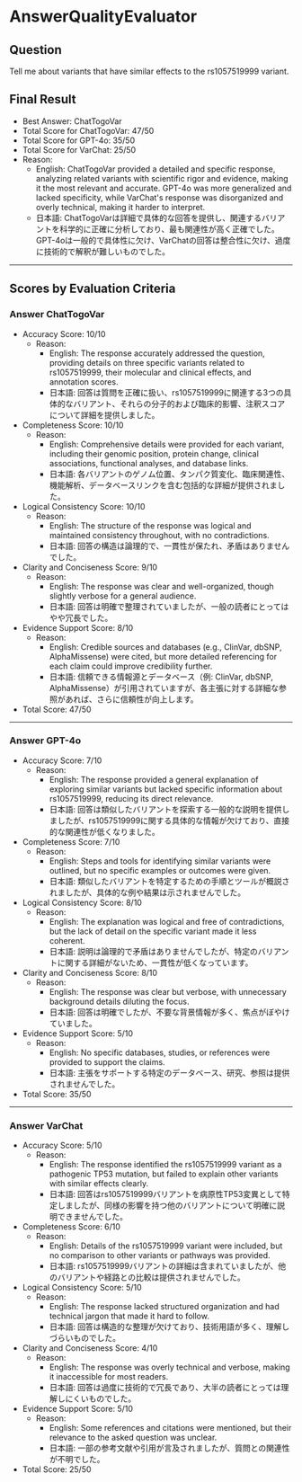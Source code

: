 # AnswerQualityEvaluator

## Question

Tell me about variants that have similar effects to the rs1057519999 variant.

## Final Result

- Best Answer: ChatTogoVar
- Total Score for ChatTogoVar: 47/50
- Total Score for GPT-4o: 35/50
- Total Score for VarChat: 25/50
- Reason:
  - English: ChatTogoVar provided a detailed and specific response, analyzing related variants with scientific rigor and evidence, making it the most relevant and accurate. GPT-4o was more generalized and lacked specificity, while VarChat's response was disorganized and overly technical, making it harder to interpret.
  - 日本語: ChatTogoVarは詳細で具体的な回答を提供し、関連するバリアントを科学的に正確に分析しており、最も関連性が高く正確でした。GPT-4oは一般的で具体性に欠け、VarChatの回答は整合性に欠け、過度に技術的で解釈が難しいものでした。

---

## Scores by Evaluation Criteria

### Answer ChatTogoVar
- Accuracy Score: 10/10
  - Reason: 
    - English: The response accurately addressed the question, providing details on three specific variants related to rs1057519999, their molecular and clinical effects, and annotation scores.
    - 日本語: 回答は質問を正確に扱い、rs1057519999に関連する3つの具体的なバリアント、それらの分子的および臨床的影響、注釈スコアについて詳細を提供しました。
- Completeness Score: 10/10
  - Reason: 
    - English: Comprehensive details were provided for each variant, including their genomic position, protein change, clinical associations, functional analyses, and database links.
    - 日本語: 各バリアントのゲノム位置、タンパク質変化、臨床関連性、機能解析、データベースリンクを含む包括的な詳細が提供されました。
- Logical Consistency Score: 10/10
  - Reason: 
    - English: The structure of the response was logical and maintained consistency throughout, with no contradictions.
    - 日本語: 回答の構造は論理的で、一貫性が保たれ、矛盾はありませんでした。
- Clarity and Conciseness Score: 9/10
  - Reason: 
    - English: The response was clear and well-organized, though slightly verbose for a general audience.
    - 日本語: 回答は明確で整理されていましたが、一般の読者にとってはやや冗長でした。
- Evidence Support Score: 8/10
  - Reason: 
    - English: Credible sources and databases (e.g., ClinVar, dbSNP, AlphaMissense) were cited, but more detailed referencing for each claim could improve credibility further.
    - 日本語: 信頼できる情報源とデータベース（例: ClinVar, dbSNP, AlphaMissense）が引用されていますが、各主張に対する詳細な参照があれば、さらに信頼性が向上します。
- Total Score: 47/50

---

### Answer GPT-4o
- Accuracy Score: 7/10
  - Reason: 
    - English: The response provided a general explanation of exploring similar variants but lacked specific information about rs1057519999, reducing its direct relevance.
    - 日本語: 回答は類似したバリアントを探索する一般的な説明を提供しましたが、rs1057519999に関する具体的な情報が欠けており、直接的な関連性が低くなりました。
- Completeness Score: 7/10
  - Reason: 
    - English: Steps and tools for identifying similar variants were outlined, but no specific examples or outcomes were given.
    - 日本語: 類似したバリアントを特定するための手順とツールが概説されましたが、具体的な例や結果は示されませんでした。
- Logical Consistency Score: 8/10
  - Reason: 
    - English: The explanation was logical and free of contradictions, but the lack of detail on the specific variant made it less coherent.
    - 日本語: 説明は論理的で矛盾はありませんでしたが、特定のバリアントに関する詳細がないため、一貫性が低くなっています。
- Clarity and Conciseness Score: 8/10
  - Reason: 
    - English: The response was clear but verbose, with unnecessary background details diluting the focus.
    - 日本語: 回答は明確でしたが、不要な背景情報が多く、焦点がぼやけていました。
- Evidence Support Score: 5/10
  - Reason: 
    - English: No specific databases, studies, or references were provided to support the claims.
    - 日本語: 主張をサポートする特定のデータベース、研究、参照は提供されませんでした。
- Total Score: 35/50

---

### Answer VarChat
- Accuracy Score: 5/10
  - Reason: 
    - English: The response identified the rs1057519999 variant as a pathogenic TP53 mutation, but failed to explain other variants with similar effects clearly.
    - 日本語: 回答はrs1057519999バリアントを病原性TP53変異として特定しましたが、同様の影響を持つ他のバリアントについて明確に説明できませんでした。
- Completeness Score: 6/10
  - Reason: 
    - English: Details of the rs1057519999 variant were included, but no comparison to other variants or pathways was provided.
    - 日本語: rs1057519999バリアントの詳細は含まれていましたが、他のバリアントや経路との比較は提供されませんでした。
- Logical Consistency Score: 5/10
  - Reason: 
    - English: The response lacked structured organization and had technical jargon that made it hard to follow.
    - 日本語: 回答は構造的な整理が欠けており、技術用語が多く、理解しづらいものでした。
- Clarity and Conciseness Score: 4/10
  - Reason: 
    - English: The response was overly technical and verbose, making it inaccessible for most readers.
    - 日本語: 回答は過度に技術的で冗長であり、大半の読者にとっては理解しにくいものでした。
- Evidence Support Score: 5/10
  - Reason: 
    - English: Some references and citations were mentioned, but their relevance to the asked question was unclear.
    - 日本語: 一部の参考文献や引用が言及されましたが、質問との関連性が不明でした。
- Total Score: 25/50